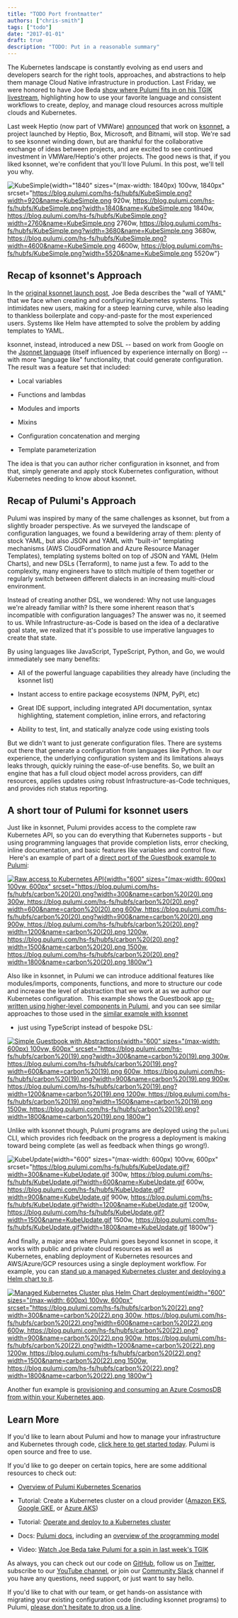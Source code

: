 ```yaml
---
title: "TODO Port frontmatter"
authors: ["chris-smith"]
tags: ["todo"]
date: "2017-01-01"
draft: true
description: "TODO: Put in a reasonable summary"
---
```



The Kubernetes landscape is constantly evolving as end users and
developers search for the right tools, approaches, and abstractions to
help them manage Cloud Native infrastructure in production. Last Friday,
we were honored to have Joe Beda [show where Pulumi fits in on his TGIK
livestream](https://www.youtube.com/watch?v=ILMK65YVSKw), highlighting
how to use your favorite language and consistent workflows to create,
deploy, and manage cloud resources across multiple clouds and
Kubernetes.

Last week Heptio (now part of VMWare)
[announced](https://blogs.vmware.com/cloudnative/2019/02/05/welcoming-heptio-open-source-projects-to-vmware/)
that work on [ksonnet](https://github.com/ksonnet), a project launched
by Heptio, Box, Microsoft, and Bitnami, will stop. We're sad to see
ksonnet winding down, but are thankful for the collaborative exchange of
ideas between projects, and are excited to see continued investment in
VMWare/Heptio's other projects. The good news is that, if you liked
ksonnet, we're confident that you'll love Pulumi. In this post, we'll
tell you why.

![KubeSimple](https://blog.pulumi.com/hs-fs/hubfs/KubeSimple.png?width=1840&name=KubeSimple.png){width="1840"
sizes="(max-width: 1840px) 100vw, 1840px"
srcset="https://blog.pulumi.com/hs-fs/hubfs/KubeSimple.png?width=920&name=KubeSimple.png 920w, https://blog.pulumi.com/hs-fs/hubfs/KubeSimple.png?width=1840&name=KubeSimple.png 1840w, https://blog.pulumi.com/hs-fs/hubfs/KubeSimple.png?width=2760&name=KubeSimple.png 2760w, https://blog.pulumi.com/hs-fs/hubfs/KubeSimple.png?width=3680&name=KubeSimple.png 3680w, https://blog.pulumi.com/hs-fs/hubfs/KubeSimple.png?width=4600&name=KubeSimple.png 4600w, https://blog.pulumi.com/hs-fs/hubfs/KubeSimple.png?width=5520&name=KubeSimple.png 5520w"}

Recap of ksonnet's Approach
---------------------------

In the [original ksonnet launch
post](https://blog.heptio.com/ksonnet-intro-43f6183a97a6), Joe Beda
describes the "wall of YAML" that we face when creating and configuring
Kubernetes systems. This intimidates new users, making for a steep
learning curve, while also leading to thankless boilerplate and
copy-and-paste for the most experienced users. Systems like Helm have
attempted to solve the problem by adding templates to YAML.

ksonnet, instead, introduced a new DSL -- based on work from Google on
the [Jsonnet language](https://jsonnet.org/) (itself influenced by
experience internally on Borg) -- with more "language like"
functionality, that could generate configuration. The result was a
feature set that included:

-   Local variables

-   Functions and lambdas

-   Modules and imports

-   Mixins

-   Configuration concatenation and merging

-   Template parameterization

The idea is that you can author richer configuration in ksonnet, and
from that, simply generate and apply stock Kubernetes configuration,
without Kubernetes needing to know about ksonnet.

Recap of Pulumi's Approach
--------------------------

Pulumi was inspired by many of the same challenges as ksonnet, but from
a slightly broader perspective. As we surveyed the landscape of
configuration languages, we found a bewildering array of them: plenty of
stock YAML, but also JSON and YAML with "built-in" templating mechanisms
(AWS CloudFormation and Azure Resource Manager Templates), templating
systems bolted on top of JSON and YAML (Helm Charts), and new DSLs
(Terraform), to name just a few. To add to the complexity, many
engineers have to stitch multiple of them together or regularly switch
between different dialects in an increasing multi-cloud environment.

Instead of creating another DSL, we wondered: Why not use languages
we're already familiar with? Is there some inherent reason that's
incompatible with configuration languages? The answer was no, it seemed
to us. While Infrastructure-as-Code is based on the idea of a
declarative goal state, we realized that it's possible to use imperative
languages to create that state.

By using languages like JavaScript, TypeScript, Python, and Go, we would
immediately see many benefits:

-   All of the powerful language capabilities they already have
    (including the ksonnet list)

-   Instant access to entire package ecosystems (NPM, PyPI, etc)

-   Great IDE support, including integrated API documentation, syntax
    highlighting, statement completion, inline errors, and refactoring

-   Ability to test, lint, and statically analyze code using existing
    tools

But we didn't want to just generate configuration files. There are
systems out there that generate a configuration from languages like
Python. In our experience, the underlying configuration system and its
limitations always leaks through, quickly ruining the ease-of-use
benefits. So, we built an engine that has a full cloud object model
across providers, can diff resources, applies updates using robust
Infrastructure-as-Code techniques, and provides rich status reporting.

A short tour of Pulumi for ksonnet users
----------------------------------------

Just like in ksonnet, Pulumi provides access to the complete raw
Kubernetes API, so you can do everything that Kubernetes supports - but
using programming languages that provide completion lists, error
checking, inline documentation, and basic features like variables and
control flow.  Here's an example of part of a [direct port of the
Guestbook example to
Pulumi](https://github.com/pulumi/examples/tree/master/kubernetes-ts-guestbook/simple): 

[![Raw access to Kubernetes
API](https://blog.pulumi.com/hs-fs/hubfs/carbon%20(20).png?width=600&name=carbon%20(20).png){width="600"
sizes="(max-width: 600px) 100vw, 600px"
srcset="https://blog.pulumi.com/hs-fs/hubfs/carbon%20(20).png?width=300&name=carbon%20(20).png 300w, https://blog.pulumi.com/hs-fs/hubfs/carbon%20(20).png?width=600&name=carbon%20(20).png 600w, https://blog.pulumi.com/hs-fs/hubfs/carbon%20(20).png?width=900&name=carbon%20(20).png 900w, https://blog.pulumi.com/hs-fs/hubfs/carbon%20(20).png?width=1200&name=carbon%20(20).png 1200w, https://blog.pulumi.com/hs-fs/hubfs/carbon%20(20).png?width=1500&name=carbon%20(20).png 1500w, https://blog.pulumi.com/hs-fs/hubfs/carbon%20(20).png?width=1800&name=carbon%20(20).png 1800w"}](https://github.com/pulumi/examples/tree/master/kubernetes-ts-guestbook/simple)

Also like in ksonnet, in Pulumi we can introduce additional features
like modules/imports, components, functions, and more to structure our
code and increase the level of abstraction that we work at as we author
our Kubernetes configuration.  This example shows the Guestbook app
[re-written using higher-level components in
Pulumi](https://github.com/pulumi/examples/blob/master/kubernetes-ts-guestbook/components/index.ts),
and you can see similar approaches to those used in the [similar example
with
ksonnet](https://github.com/ksonnet/ksonnet/blob/master/examples/guestbook.jsonnet)
- just using TypeScript instead of bespoke DSL:

[![Simple Guestbook with
Abstractions](https://blog.pulumi.com/hs-fs/hubfs/carbon%20(19).png?width=600&name=carbon%20(19).png){width="600"
sizes="(max-width: 600px) 100vw, 600px"
srcset="https://blog.pulumi.com/hs-fs/hubfs/carbon%20(19).png?width=300&name=carbon%20(19).png 300w, https://blog.pulumi.com/hs-fs/hubfs/carbon%20(19).png?width=600&name=carbon%20(19).png 600w, https://blog.pulumi.com/hs-fs/hubfs/carbon%20(19).png?width=900&name=carbon%20(19).png 900w, https://blog.pulumi.com/hs-fs/hubfs/carbon%20(19).png?width=1200&name=carbon%20(19).png 1200w, https://blog.pulumi.com/hs-fs/hubfs/carbon%20(19).png?width=1500&name=carbon%20(19).png 1500w, https://blog.pulumi.com/hs-fs/hubfs/carbon%20(19).png?width=1800&name=carbon%20(19).png 1800w"}](https://github.com/pulumi/examples/blob/master/kubernetes-ts-guestbook/components/index.ts)

Unlike with ksonnet though, Pulumi programs are deployed using the
`pulumi` CLI, which provides rich feedback on the progress a deployment
is making toward being complete (as well as feedback when things go
wrong!).

![KubeUpdate](https://blog.pulumi.com/hs-fs/hubfs/KubeUpdate.gif?width=600&name=KubeUpdate.gif){width="600"
sizes="(max-width: 600px) 100vw, 600px"
srcset="https://blog.pulumi.com/hs-fs/hubfs/KubeUpdate.gif?width=300&name=KubeUpdate.gif 300w, https://blog.pulumi.com/hs-fs/hubfs/KubeUpdate.gif?width=600&name=KubeUpdate.gif 600w, https://blog.pulumi.com/hs-fs/hubfs/KubeUpdate.gif?width=900&name=KubeUpdate.gif 900w, https://blog.pulumi.com/hs-fs/hubfs/KubeUpdate.gif?width=1200&name=KubeUpdate.gif 1200w, https://blog.pulumi.com/hs-fs/hubfs/KubeUpdate.gif?width=1500&name=KubeUpdate.gif 1500w, https://blog.pulumi.com/hs-fs/hubfs/KubeUpdate.gif?width=1800&name=KubeUpdate.gif 1800w"}

And finally, a major area where Pulumi goes beyond ksonnet in scope, it
works with public and private cloud resources as well as
Kubernetes, enabling deployment of Kubernetes resources and
AWS/Azure/GCP resources using a single deployment workflow. For example,
you can [stand up a managed Kubernetes cluster and deploying a Helm
chart to
it](https://github.com/pulumi/examples/blob/master/azure-ts-aks-mean/index.ts).

[![Managed Kubernetes Cluster plus Helm Chart
deployment](https://blog.pulumi.com/hs-fs/hubfs/carbon%20(22).png?width=600&name=carbon%20(22).png){width="600"
sizes="(max-width: 600px) 100vw, 600px"
srcset="https://blog.pulumi.com/hs-fs/hubfs/carbon%20(22).png?width=300&name=carbon%20(22).png 300w, https://blog.pulumi.com/hs-fs/hubfs/carbon%20(22).png?width=600&name=carbon%20(22).png 600w, https://blog.pulumi.com/hs-fs/hubfs/carbon%20(22).png?width=900&name=carbon%20(22).png 900w, https://blog.pulumi.com/hs-fs/hubfs/carbon%20(22).png?width=1200&name=carbon%20(22).png 1200w, https://blog.pulumi.com/hs-fs/hubfs/carbon%20(22).png?width=1500&name=carbon%20(22).png 1500w, https://blog.pulumi.com/hs-fs/hubfs/carbon%20(22).png?width=1800&name=carbon%20(22).png 1800w"}](https://github.com/pulumi/examples/blob/master/azure-ts-aks-mean/index.ts)

Another fun example is [provisioning and consuming an Azure CosmosDB
from within your Kubernetes
app](https://github.com/pulumi/examples/tree/master/azure-ts-aks-mean).

Learn More
----------

If you'd like to learn about Pulumi and how to manage your
infrastructure and Kubernetes through code, [click here to get started
today](https://pulumi.io/quickstart). Pulumi is open source and free to
use.

If you'd like to go deeper on certain topics, here are some additional
resources to check out:

-   [Overview of Pulumi Kubernetes
    Scenarios](https://www.pulumi.com/kubernetes/)

-   Tutorial: Create a Kubernetes cluster on a cloud provider ([Amazon
    EKS](https://pulumi.io/quickstart/aws/tutorial-eks.html), [Google
    GKE](https://pulumi.io/quickstart/gcp/tutorial-gke.html), or [Azure
    AKS](https://github.com/pulumi/examples/tree/master/azure-ts-aks-mean))

-   Tutorial: [Operate and deploy to a Kubernetes
    cluster](https://pulumi.io/quickstart/kubernetes/tutorial-exposed-deployment.html)

-   Docs: [Pulumi docs](https://pulumi.io/reference/), including an
    [overview of the programming
    model](https://pulumi.io/reference/programming-model.html)

-   Video: [Watch Joe Beda take Pulumi for a spin in last week's
    TGIK](https://www.youtube.com/watch?v=ILMK65YVSKw)

As always, you can check out our code on
[GitHub](https://github.com/pulumi), follow us on
[Twitter](https://twitter.com/pulumicorp), subscribe to our [YouTube
channel](https://www.youtube.com/channel/UC2Dhyn4Ev52YSbcpfnfP0Mw), or
join our [Community Slack](https://slack.pulumi.io/) channel if you have
any questions, need support, or just want to say hello.

If you'd like to chat with our team, or get hands-on assistance with
migrating your existing configuration code (including ksonnet programs)
to Pulumi, [please don't hesitate to drop us a
line](https://www.pulumi.com/contact/).

